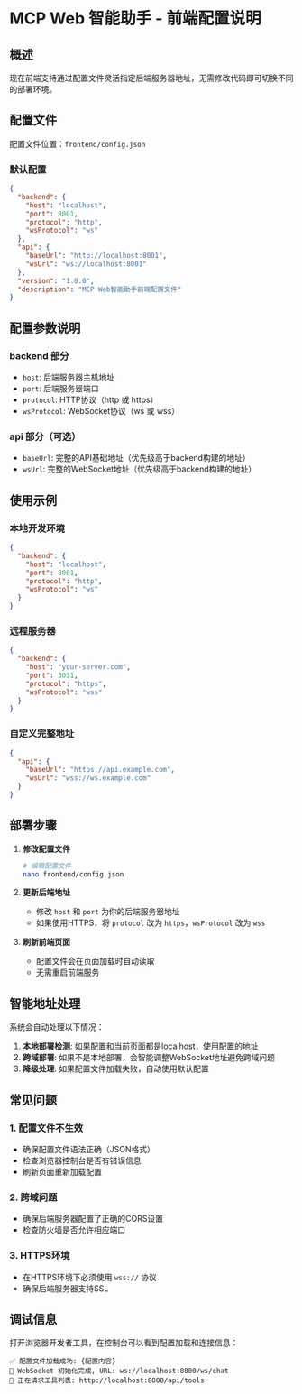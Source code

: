 # MCP Web 智能助手 - 前端配置说明

## 概述

现在前端支持通过配置文件灵活指定后端服务器地址，无需修改代码即可切换不同的部署环境。

## 配置文件

配置文件位置：`frontend/config.json`

### 默认配置

```json
{
  "backend": {
    "host": "localhost",
    "port": 8001,
    "protocol": "http",
    "wsProtocol": "ws"
  },
  "api": {
    "baseUrl": "http://localhost:8001",
    "wsUrl": "ws://localhost:8001"
  },
  "version": "1.0.0",
  "description": "MCP Web智能助手前端配置文件"
}
```

## 配置参数说明

### backend 部分
- `host`: 后端服务器主机地址
- `port`: 后端服务器端口
- `protocol`: HTTP协议（http 或 https）
- `wsProtocol`: WebSocket协议（ws 或 wss）

### api 部分（可选）
- `baseUrl`: 完整的API基础地址（优先级高于backend构建的地址）
- `wsUrl`: 完整的WebSocket地址（优先级高于backend构建的地址）

## 使用示例

### 本地开发环境
```json
{
  "backend": {
    "host": "localhost",
    "port": 8001,
    "protocol": "http",
    "wsProtocol": "ws"
  }
}
```

### 远程服务器
```json
{
  "backend": {
    "host": "your-server.com",
    "port": 3031,
    "protocol": "https",
    "wsProtocol": "wss"
  }
}
```

### 自定义完整地址
```json
{
  "api": {
    "baseUrl": "https://api.example.com",
    "wsUrl": "wss://ws.example.com"
  }
}
```

## 部署步骤

1. **修改配置文件**
   ```bash
   # 编辑配置文件
   nano frontend/config.json
   ```

2. **更新后端地址**
   - 修改 `host` 和 `port` 为你的后端服务器地址
   - 如果使用HTTPS，将 `protocol` 改为 `https`，`wsProtocol` 改为 `wss`

3. **刷新前端页面**
   - 配置文件会在页面加载时自动读取
   - 无需重启前端服务

## 智能地址处理

系统会自动处理以下情况：

1. **本地部署检测**: 如果配置和当前页面都是localhost，使用配置的地址
2. **跨域部署**: 如果不是本地部署，会智能调整WebSocket地址避免跨域问题
3. **降级处理**: 如果配置文件加载失败，自动使用默认配置

## 常见问题

### 1. 配置文件不生效
- 确保配置文件语法正确（JSON格式）
- 检查浏览器控制台是否有错误信息
- 刷新页面重新加载配置

### 2. 跨域问题
- 确保后端服务器配置了正确的CORS设置
- 检查防火墙是否允许相应端口

### 3. HTTPS环境
- 在HTTPS环境下必须使用 `wss://` 协议
- 确保后端服务器支持SSL

## 调试信息

打开浏览器开发者工具，在控制台可以看到配置加载和连接信息：

```
✅ 配置文件加载成功: {配置内容}
🔧 WebSocket 初始化完成, URL: ws://localhost:8000/ws/chat
🔗 正在请求工具列表: http://localhost:8000/api/tools
``` 